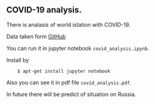 ## COVID-19 analysis.

There is analasis of world istation with COVID-19.

Data taken form [GitHub](https://github.com/CSSEGISandData/COVID-19)

You can run it in jupyter notebook `covid_analysis.ipynb`.

Install by
```
	$ apt-get install jupyter notebook
``` 

Also you  can see it in pdf file `covid_analysis.pdf`.

In future there will be predict of situation on Russia.
